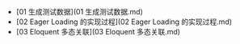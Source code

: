 * [01 生成测试数据](01 生成测试数据.md)
* [02 Eager Loading 的实现过程](02 Eager Loading 的实现过程.md)
* [03 Eloquent 多态关联](03 Eloquent 多态关联.md)
